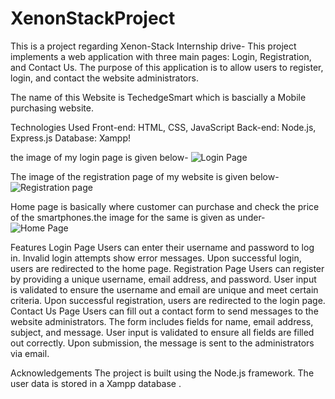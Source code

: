 # XenonStackProject
This is a project regarding Xenon-Stack Internship drive- 
This project implements a web application with three main pages: Login, Registration, and Contact Us. The purpose of this application is to allow users to register, login, and contact the website administrators.

The name of this Website is TechedgeSmart which is bascially a Mobile purchasing website.

Technologies Used
Front-end: HTML, CSS, JavaScript
Back-end: Node.js, Express.js
Database: Xampp!

the image of my login page is given below-
![Login Page](https://github.com/Anigupta777/XenonStackProject/assets/116120256/184f6cd9-c693-4f89-b9f0-de74ab9182c2)

The image of the registration page of my website is given below-
![Registration page](https://github.com/Anigupta777/XenonStackProject/assets/116120256/78b7df9e-40f3-4345-8cd9-81a68b73c793)

Home page is basically where customer can purchase and check the price of the smartphones.the image for the same is given as under-
![Home Page](https://github.com/Anigupta777/XenonStackProject/assets/116120256/3be8d246-f7a1-4086-8dbb-d4d35f2bd909)

Features
Login Page
Users can enter their username and password to log in.
Invalid login attempts show error messages.
Upon successful login, users are redirected to the home page.
Registration Page
Users can register by providing a unique username, email address, and password.
User input is validated to ensure the username and email are unique and meet certain criteria.
Upon successful registration, users are redirected to the login page.
Contact Us Page
Users can fill out a contact form to send messages to the website administrators.
The form includes fields for name, email address, subject, and message.
User input is validated to ensure all fields are filled out correctly.
Upon submission, the message is sent to the administrators via email.


Acknowledgements
The project is built using the Node.js framework.
The user data is stored in a Xampp database .

